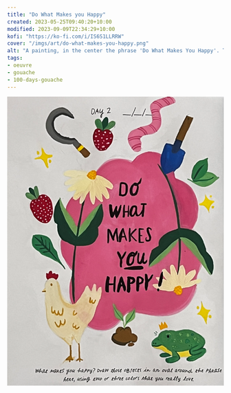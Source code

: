 ```yaml
---
title: "Do What Makes you Happy"
created: 2023-05-25T09:40:20+10:00
modified: 2023-09-09T22:34:29+10:00
kofi: "https://ko-fi.com/i/IS6S1LLRRW"
cover: "/imgs/art/do-what-makes-you-happy.png"
alt: "A painting, in the center the phrase 'Do What Makes You Happy'. The phrase is surrounded by two flowers facing opposite directions, a chicken, a frog wearing a crown, and gardening motifs."
tags:
- oeuvre
- gouache
- 100-days-gouache
---
```


![Do What Makes You Happy](imgs/art/do-what-makes-you-happy.png)